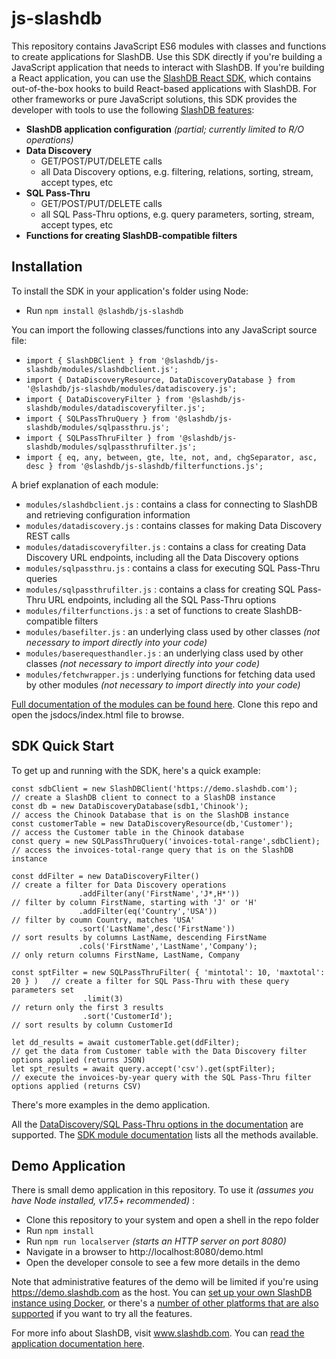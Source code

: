 # js-slashdb
This repository contains JavaScript ES6 modules with classes and functions to create applications for SlashDB.  Use this SDK directly if you're building a JavaScript application that needs to interact with SlashDB.  If you're building a React application, you can use the [SlashDB React SDK](https://github.com/SlashDB/react-slashdb), which contains out-of-the-box hooks to build React-based applications with SlashDB.  For other frameworks or pure JavaScript solutions, this SDK provides the developer with tools to use the following [SlashDB features](https://www.slashdb.com/how-it-works/):

* **SlashDB application configuration** _(partial; currently limited to R/O operations)_
* **Data Discovery**
     * GET/POST/PUT/DELETE calls
     * all Data Discovery options, e.g. filtering, relations, sorting, stream, accept types, etc
* **SQL Pass-Thru**
     * GET/POST/PUT/DELETE calls
     * all SQL Pass-Thru options, e.g. query parameters, sorting, stream, accept types, etc
 * **Functions for creating SlashDB-compatible filters**


## Installation
To install the SDK in your application's folder using Node:
* Run `npm install @slashdb/js-slashdb`

You can import the following classes/functions into any JavaScript source file:
* `import { SlashDBClient } from '@slashdb/js-slashdb/modules/slashdbclient.js';`
* `import { DataDiscoveryResource, DataDiscoveryDatabase } from '@slashdb/js-slashdb/modules/datadiscovery.js';`
* `import { DataDiscoveryFilter } from '@slashdb/js-slashdb/modules/datadiscoveryfilter.js';`
* `import { SQLPassThruQuery } from '@slashdb/js-slashdb/modules/sqlpassthru.js';`
* `import { SQLPassThruFilter } from '@slashdb/js-slashdb/modules/sqlpassthrufilter.js';`
* `import { eq, any, between, gte, lte, not, and, chgSeparator, asc, desc } from '@slashdb/js-slashdb/filterfunctions.js';`

A brief explanation of each module:
* `modules/slashdbclient.js` : contains a class for connecting to SlashDB and retrieving configuration information
* `modules/datadiscovery.js` : contains classes for making Data Discovery REST calls
* `modules/datadiscoveryfilter.js` : contains a class for creating Data Discovery URL endpoints, including all the Data Discovery options
* `modules/sqlpassthru.js` : contains a class for executing SQL Pass-Thru queries
* `modules/sqlpassthrufilter.js` : contains a class for creating SQL Pass-Thru URL endpoints, including all the SQL Pass-Thru options
* `modules/filterfunctions.js` : a set of functions to create SlashDB-compatible filters
* `modules/basefilter.js` : an underlying class used by other classes _(not necessary to import directly into your code)_
* `modules/baserequesthandler.js` : an underlying class used by other classes _(not necessary to import directly into your code)_
* `modules/fetchwrapper.js` : underlying functions for fetching data used by other modules _(not necessary to import directly into your code)_

[Full documentation of the modules can be found here](https://github.com/SlashDB/slashdb-js/tree/main/jsdocs).  Clone this repo and open the jsdocs/index.html file to browse.


## SDK Quick Start
To get up and running with the SDK, here's a quick example:

```
const sdbClient = new SlashDBClient('https://demo.slashdb.com');      // create a SlashDB client to connect to a SlashDB instance
const db = new DataDiscoveryDatabase(sdb1,'Chinook');                 // access the Chinook Database that is on the SlashDB instance
const customerTable = new DataDiscoveryResource(db,'Customer');       // access the Customer table in the Chinook database
const query = new SQLPassThruQuery('invoices-total-range',sdbClient); // access the invoices-total-range query that is on the SlashDB instance

const ddFilter = new DataDiscoveryFilter()                            // create a filter for Data Discovery operations
               .addFilter(any('FirstName','J*,H*'))                   // filter by column FirstName, starting with 'J' or 'H'
               .addFilter(eq('Country','USA'))                        // filter by coumn Country, matches 'USA'
               .sort('LastName',desc('FirstName'))                    // sort results by columns LastName, descending FirstName
               .cols('FirstName','LastName','Company');               // only return columns FirstName, LastName, Company

const sptFilter = new SQLPassThruFilter( { 'mintotal': 10, 'maxtotal': 20 } )   // create a filter for SQL Pass-Thru with these query parameters set
                .limit(3)                                                       // return only the first 3 results
                .sort('CustomerId');                                            // sort results by column CustomerId

let dd_results = await customerTable.get(ddFilter);                   // get the data from Customer table with the Data Discovery filter options applied (returns JSON)
let spt_results = await query.accept('csv').get(sptFilter);           // execute the invoices-by-year query with the SQL Pass-Thru filter options applied (returns CSV)
```

There's more examples in the demo application.

All the [DataDiscovery/SQL Pass-Thru options in the documentation](https://docs.slashdb.com/user-guide/using-slashdb/) are supported.  The [SDK module documentation](https://github.com/SlashDB/slashdb-js/tree/main/jsdocs) lists all the methods available.  


## Demo Application

There is small demo application in this repository.  To use it _(assumes you have Node installed, v17.5+ recommended)_ :
* Clone this repository to your system and open a shell in the repo folder 
* Run `npm install`
* Run `npm run localserver` _(starts an HTTP server on port 8080)_
* Navigate in a browser to http://localhost:8080/demo.html
* Open the developer console to see a few more details in the demo

Note that administrative features of the demo will be limited if you're using https://demo.slashdb.com as the host.  You can [set up your own SlashDB instance using Docker](https://docs.slashdb.com/user-guide/getting-slashdb/docker/), or there's a [number of other platforms that are also supported](https://docs.slashdb.com/user-guide/getting-slashdb/) if you want to try all the features.

For more info about SlashDB, visit www.slashdb.com.  You can [read the application documentation here](https://docs.slashdb.com/user-guide/).


